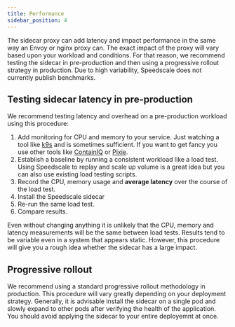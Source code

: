 ```yaml
---
title: Performance
sidebar_position: 4
---
```


The sidecar proxy can add latency and impact performance in the same way an Envoy or nginx proxy can. The exact impact of the proxy will vary based upon your workload and conditions. For that reason, we recommend testing the sidecar in pre-production and then using a progressive rollout strategy in production. Due to high variability, Speedscale does not currently publish benchmarks.

## Testing sidecar latency in pre-production

We recommend testing latency and overhead on a pre-production workload using this procedure:
1. Add monitoring for CPU and memory to your service. Just watching a tool like [k9s](https://k9scli.io/) and is sometimes sufficient. If you want to get fancy you use other tools like [ContainIQ](https://www.containiq.com/) or [Pixie](https://github.com/pixie-io/pixie).
2. Establish a baseline by running a consistent workload like a load test. Using Speedscale to replay and scale up volume is a great idea but you can also use existing load testing scripts.
3. Record the CPU, memory usage and **average latency** over the course of the load test.
4. Install the Speedscale sidecar
5. Re-run the same load test.
6. Compare results.

Even without changing anything it is unlikely that the CPU, memory and latency measurements will be the same between load tests. Results tend to be variable even in a system that appears static. However, this procedure will give you a rough idea whether the sidecar has a large impact.

## Progressive rollout

We recommend using a standard progressive rollout methodology in production. This procedure will vary greatly depending on your deployment strategy. Generally, it is advisable install the sidecar on a single pod and slowly expand to other pods after verifying the health of the application. You should avoid applying the sidecar to your entire deployemnt at once.
